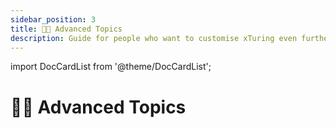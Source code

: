 ```yaml
---
sidebar_position: 3
title: 🧗🏻 Advanced Topics
description: Guide for people who want to customise xTuring even further.
---
```


import DocCardList from '@theme/DocCardList';


# 🧗🏻 Advanced Topics

<DocCardList />